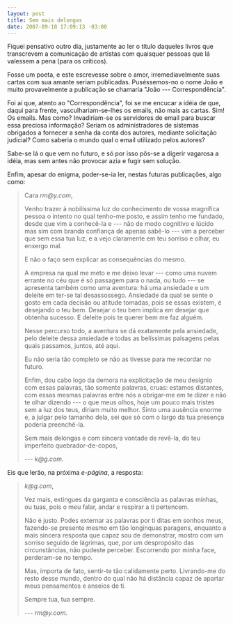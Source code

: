 ```yaml
--- 
layout: post
title: Sem mais delongas
date: 2007-09-18 17:09:13 -03:00
---
```


Fiquei pensativo outro dia, justamente ao ler o título daqueles livros que
transcrevem a comunicação de artistas com quaisquer pessoas que lá valessem a
pena (para os críticos).

Fosse um poeta, e este escrevesse sobre o amor, irremediavelmente suas cartas
com sua amante seriam publicadas. Puséssemos-no o nome João e muito
provavelmente a publicação se chamaria "João --- Correspondência".

Foi aí que, atento ao "Correspondência", foi se me encucar a idéia de que,
daqui para frente, vasculhariam-se-lhes os emails, não mais as cartas. Sim! Os
emails. Mas como? Invadiriam-se os servidores de email para buscar essa
preciosa informação? Seriam os administradores de sistemas obrigados a fornecer
a senha da conta dos autores, mediante solicitação judicial? Como saberia o
mundo qual o email utilizado pelos autores?

Sabe-se lá o que vem no futuro, e só por isso pôs-se a digerir vagarosa a
idéia, mas sem antes não provocar azia e fugir sem solução.

Enfim, apesar do enigma, poder-se-ia ler, nestas futuras publicações, algo como:

> Cara _rm@y.com_,  
>   
> Venho trazer à nobilíssima luz do conhecimento de vossa magnífica pessoa o
> intento no qual tenho-me posto, e assim tenho me fundado, desde que vim a
> conhecê-la e --- não de modo cognitivo e lúcido mas sim com branda confiança
> de apenas sabê-lo --- vim a perceber que sem essa tua luz, e a vejo
> claramente em teu sorriso e olhar, eu enxergo mal.  
> 
> E não o faço sem explicar as consequências do mesmo.  
>   
> A empresa na qual me meto e me deixo levar --- como uma nuvem errante no céu
> que é só passagem para o nada, ou tudo --- se apresenta também como uma
> aventura: há uma ansiedade e um deleite em ter-se tal desassossego. Ansiedade
> da qual se sente o gosto em cada decisão ou atitude tomadas, pois se essas
> existem, é desejando o teu bem. Desejar o teu bem implica em desejar que
> obtenha sucesso. E deleite pois te querer bem me faz alguém.  
> 
> Nesse percurso todo, a aventura se dá exatamente pela ansiedade, pelo deleite
> dessa ansiedade e todas as belíssimas paisagens pelas quais passamos, juntos,
> até aqui.  
>
> Eu não seria tão completo se não as tivesse para me recordar no futuro.  
>   
> Enfim, dou cabo logo da demora na explicitação de meu desígnio com essas
> palavras, tão somente palavras, cruas: estamos distantes, com essas mesmas
> palavras entre nós a obrigar-me em te dizer e não te olhar dizendo --- o que
> meus olhos, hoje um pouco mais tristes sem a luz dos  teus, diriam muito
> melhor. Sinto uma ausência enorme e, a julgar pelo tamanho dela, sei que só
> com o largo da tua presença poderia preenchê-la.  
>   
> Sem mais delongas e com sincera vontade de revê-la, do teu imperfeito
> quebrador-de-copos,  
>   
> --- _k@g.com_.  

Eis que lerão, na próxima _e-página_, a resposta:

> _k@g.com_,  
>   
> Vez mais, extingues da garganta e consciência as palavras minhas, ou tuas,
> pois o meu falar, andar e respirar a ti pertencem.  
>   
> Não é justo. Podes externar as palavras por ti ditas em sonhos meus,
> fazendo-se presente mesmo em tão longínquas paragens, enquanto a mais sincera
> resposta que capaz sou de demonstrar, mostro com um sorriso seguido de
> lágrimas, que, por um despropósito das circunstâncias, não pudeste perceber.
> Escorrendo por minha face, perderam-se no tempo.  
>   
> Mas, importa de fato, sentir-te tão  calidamente perto. Livrando-me do resto
> desse mundo, dentro do qual não há distância capaz de apartar meus
> pensamentos e anseios de ti.  
>   
> Sempre tua, tua sempre.  
>   
> --- _rm@y.com_.  
